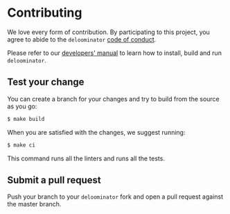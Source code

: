 # Contributing

We love every form of contribution. By participating to this project, you
agree to abide to the `deloominator` [code of conduct](/CODE_OF_CONDUCT.md).

Please refer to our [developers' manual](/docs/developers-manual.md) to learn
how to install, build and run `deloominator`.

## Test your change

You can create a branch for your changes and try to build from the source as
you go:

``` sh
$ make build
```

When you are satisfied with the changes, we suggest running:

``` sh
$ make ci
```

This command runs all the linters and runs all the tests.

## Submit a pull request

Push your branch to your `deloominator` fork and open a pull request against
the master branch.
